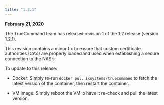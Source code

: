 ```yaml
---
title: "1.2.1"
---
```


**February 21, 2020**

The TrueCommand team has released revision 1 of the 1.2 release (version 1.2.1).

This revision contains a minor fix to ensure that custom certificate authorities (CA’s) are properly loaded and used when establishing a secure connection to the NAS’s.

To update to this release:

* Docker: Simply re-run `docker pull ixsystems/truecommand` to fetch the latest version of the container, then restart the container.

* VM image: Simply reboot the VM to have it re-check and pull the latest version.
